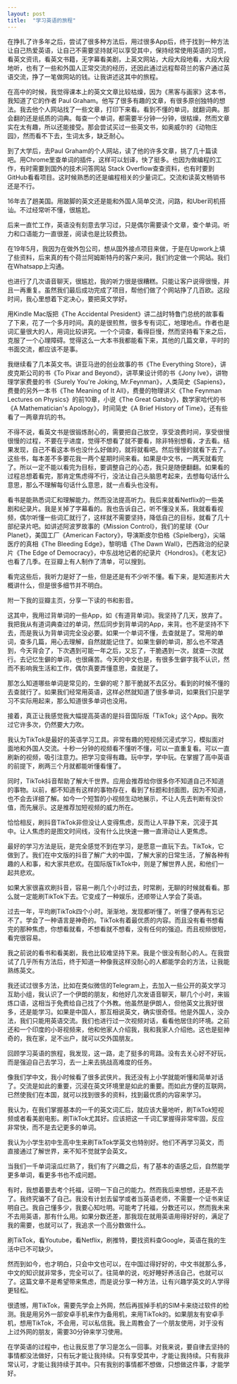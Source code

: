 ```yaml
---
layout: post
title:  "学习英语的旅程"
---
```


在挣扎了许多年之后，尝试了很多种方法后，用过很多App后，终于找到一种方法让自己热爱英语，让自己不需要坚持就可以享受其中，保持经常使用英语的习惯，看英文资讯，看英文书籍，无字幕看美剧，上英文网站，大段大段地看，大段大段地听，也有了一些和外国人正常交流的经历，还因此通过远程帮荷兰的客户通过英语交流，挣了一笔做网站的钱。让我讲述这其中的旅程。

在高中的时候，我觉得课本上的英文文章比较枯燥，因为《黑客与画家》这本书，我知道了它的作者 Paul Graham。他写了很多有趣的文章，有很多原创独特的想法。我去他个人网站找了一些文章，打印下来看。看到不懂的单词，就翻词典。那会翻的还是纸质的词典。每查一个单词，都需要半分钟一分钟，很枯燥，然而文章实在太有趣，所以还能接受。那会尝试买过一些英文书，如奥威尔的《动物庄园》，然而看不下去，生词太多，缺乏耐心。

到了大学后，去Paul Graham的个人网站，读了他的许多文章，挑了几十篇读吧。用Chrome里查单词的插件，这样可以划译，快了挺多。也因为做编程的工作，有时需要到国外的技术问答网站 Stack Overflow查查资料，也有时要到GitHub看看项目。这时候熟悉的还是编程相关的少量词汇。交流和读英文畅销书还是不行。

16年去了趟美国。用跛脚的英文还是能和外国人简单交流，问路，和Uber司机搭讪。不过经常听不懂，很尴尬。

后来一直忙工作，英语没有刻意去学习过，只是偶尔需要读个文章，查个单词。听力和口语能力一直很差，阅读也是比较费劲。

在19年5月，我因为在做外包公司，想从国外接点项目来做，于是在Upwork上填了些资料，后来真的有个荷兰阿姆斯特丹的客户来问，我们约定做一个网站。我们在Whatsapp上沟通。

也进行了几次语音聊天，很尴尬，我的听力很是很糟糕。只能让客户说得很慢，并且一再重复。虽然我们最后成功完成了项目，帮他们做了个网站挣了几百欧。这段时间，我心里想着下定决心，要把英文学好。

用Kindle Mac版把《The Accidental President》讲二战时特鲁门总统的故事看了下来，花了一个多月时间。真的是很煎熬，很多专有词汇，地理地点。作者也是词汇量很大的人，用词比较讲究。一个个词查，看得巨慢，然而坚持看下来之后，克服了一个心理障碍。觉得这么一大本书我都能看下来，其他的几篇文章，平时的书面交流，都应该不是事。

我继续看了几本英文书。讲亚马逊的创业故事的书《The Everything Store》，讲皮克斯公司的书《To Pixar and Beyond》，讲苹果设计师的书《Jony Ive》，讲物理学家费曼的书《Surely You're Joking, Mr.Feynman》，人类简史《Sapiens》，费曼的另外一本书《The Meaning of It All》，费曼的物理讲义《The Feynman Lectures on Physics》的前10章，小说《The Great Gatsby》，数学家哈代的书《A Mathematician's Apology》，时间简史《A Brief History of Time》，还有些看了一两章弃坑的书。

不得不说，看英文书是很锻炼耐心的，需要把自己放空，享受浪费时间，享受很慢很慢的过程，不要在乎进度，觉得不想看了就不要看，除非特别想看，才去看。结果发现，自己不看这本书也没什么好做的，就将就看吧。然后慢慢的就看下去了。这些书，每本差不多要花我一两个星期时间来看。如果是中文书，一两天就看完了。所以一定不能以看完为目标，要调整自己的心态，我只是随便翻翻。如果看的过程总想着看完，那肯定焦虑得不行，没法让自己头脑思考起来，去想每句话什么意思，那么不理解每句话什么意思，就一点看头也没有。

看书是能熟悉词汇和理解能力。然而没法提高听力。我后来就看Netflix的一些美剧和纪录片。我是关掉了字幕看的。我也告诉自己，听不懂没关系，我就看看视频，偶尔听懂一些词汇就行了，这样就不需要坚持，降低自己的目标，就看了几十部纪录片吧。如讲述阿波罗故事的《Mission Control》，我们的星球《Our Planet》，美国工厂《American Factory》，导演斯皮尔伯格《Spielberg》，尖端医疗的真相《The Bleeding Edge》，黎明墙《The Dawn Wall》，巴西政治的纪录片《The Edge of Democracy》，中东战地记者的纪录片《Hondros》。《老友记》也看了几季。在豆瓣上有人制作了清单，可以搜到。


看完这些后，我听力是好了一些，但是还是有不少听不懂。看下来，是知道影片大概讲什么，但是很多细节并不明白。

附一下我的豆瓣主页，分享一下读的书和影音。

这其中，我用过背单词的一些App，如《有道背单词》。我坚持了几天，放弃了。我把我从有道词典查过的单词，然后同步到背单词的App，来背。也不是坚持不下去，而是我认为背单词完全没必要。如果一个单词不懂，去查就是了。常用的单词，查多几篇，用心去理解，自然就能记住了。如果生僻的单词，那么也不常遇到，今天背会了，下次遇到可能一年之后，又忘了，干脆遇到一次，就查一次就行。去记忆生僻的单词，也很痛苦。今天的中文也是，有很多生僻字我不认识，然而不影响我生活和工作，偶尔真要弄懂意思，查就是了。

那怎么知道哪些单词是常见的，生僻的呢？那干脆就不去区分。看到的时候不懂的去查就行了。如果我们经常用英语，这样必然就知道了很多单词，如果我们只是学习不实际用起来，那么知道很多单词也没用。

接着，真正让我感觉我大幅提高英语的是抖音国际版「TikTok」这个App。我吹过它许多次，仍然要大力吹。

我认为TikTok是最好的英语学习工具。非常有趣的短视频沉浸式学习，模拟面对面地和外国人交流。十秒一分钟的视频看不懂听不懂，可以一直重复看。可以一直刷新的视频，吸引注意力。把学习变得有趣。玩中学，学中玩。在掌握了高中英语的前提下，刷两三个月就都能听懂看懂了。

同时，TikTok抖音帮助了解大千世界。应用会推荐给你很多你不知道自己不知道的事物。以前，都不知道有这样的事物存在，看到了标题和封面图，因为不知道，也不会去详细了解。如今一个短暂的小视频生动地展示，不让人先去判断有没价值，而先展示。这是推荐加短视频的威力所在。

恰恰相反，刷抖音TikTok非但没让人变得焦虑，反而让人平静下来，沉浸于其中。让人焦虑的是图文时间线，没有什么比快速一撇一直滑动让人更焦虑。

最好的学习方法是玩，是完全感觉不到在学习，是愿意一直玩下去。TikTok，它做到了。我们在中文版的抖音了解广大的中国，了解大家的日常生活，了解各种有趣的人和事，和大家共悲欢。在国际版TikTok中，则是了解世界人民，和他们一起共悲欢。

如果大家很喜欢刷抖音，容易一刷几个小时过去，时常刷，无聊的时候就看看。那么就一定能刷TikTok下去。它变成了一种娱乐，还顺带让人学会了英语。

过去一年，平均刷TikTok四个小时。渐渐地，发现都听懂了。听懂了便再有忘记不了。学会了一种语言是神奇的。TikTok有着最优质的内容。而且没有看书想看完的那种焦虑，你想看就看，不想看就不想看，没有任何的强迫。而且视频很短，看完很容易。

我之前说的看书和看美剧，我也比较难坚持下来。我是个很没有耐心的人。在我尝试了几乎所有方法后，终于知道一种像我这样没耐心的人都能学会的方法，让我能熟练英文。

我还试过很多方法，比如在类似微信的Telegram上，去加入一些公开的英文学习互助小组，我认识了一个伊朗的朋友，和他好几次发语音聊天，聊几个小时，来锻炼口语，这相当于免费给自己找了个外教。他虽然是伊朗人，但他英文比我好很多，还是能学习。如果是中国人，那互相说英文，确实很奇怪。他是外国人，没办法，我们只能用英语交流。我们也进行过一次视频对话，看看他居住的环境。之前还和一个印度的小哥视频来，他和他家人介绍我，我和我家人介绍他。这也是挺神奇的，我在家，足不出户，就可以交外国朋友。

回顾学习英语的旅程，我发现，这一路，走了挺多的弯路。没有去关心好不好玩，而是强迫自己去学习，去一上来去挑战高难度的任务。

像我们学中文，我小时候看了很多武侠片。我还没有上小学就能听懂和简单对话了。交流是如此的重要，沉浸在英文环境里是如此的重要。而如此方便的互联网，已然使我们在本国，就可以找到很多的资料，找到最优质的内容来学习。

我认为，在我们掌握基本的一千的英文词汇后，就应该大量地听，刷TikTok短视频或者看美剧电影。刷TikTok尤其好。应该把这一千词汇掌握得非常牢固，反应非常快，而不是去记更多的单词。

我认为小学生初中生高中生来刷TikTok学英文也特别好。他们不再学习英文，而直接通过了解世界，来不知不觉就学会英文。

当我们一千单词滚瓜烂熟了，我们有了兴趣之后，有了基本的语感之后，自然能学更多单词，看更多书也不成问题。

有时，我想着要去考个托福，证明一下自己的能力。然而我后来想想，还是不去了。我终究骗不了自己。我没有计划去留学或者当英语老师，不需要一个证书来证明自己。我自己懂多少，我要心知吐明。可能考了托福，分数还可以，然而我未来不去用英语，那有什么用。如果分数还差，那我现在就用英语用得好好的，满足了我的需要，也就可以了，我追求一个高分数做什么。

刷TikTok，看Youtube，看Netflix，刷推特，要找资料查Google，英语在我的生活中已不可缺少。

然而到如今，也才明白，只会中文也可以，在中国过得好好的，中文书就那么多，中文的知识就非常多，完全可以了。往简单的说，吃好睡好养活自己，也就可以了。这篇文章不是希望带来焦虑，而是说分享一种方法，让有兴趣学英文的人学得更轻松。

很遗憾，用TikTok，需要先学会上外网，然后再拔掉手机的SIM卡来绕过软件的检测。我是用另外一部安卓手机来作为备用机，来用TikTok的。如果朋友有安卓手机，想用TikTok，不会用，可以私信我。我上周教会了一个朋友使用，对于没有上过外网的朋友，需要30分钟来学习使用。

在学英语的过程中，也让我反思了学习是怎么一回事。对我来说，要自律去坚持的事情都没法做好，只有玩才能让我持续。只有享受其中，才能让我持续。只有我非常认可，才能让我持续于其中。只有我别的事情都不想做，只想做这件事，才能学好。